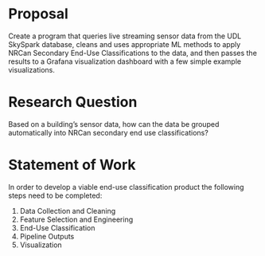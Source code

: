 # Proposal 
Create a program that queries live streaming sensor data from the UDL SkySpark database, cleans and uses appropriate ML methods to apply NRCan Secondary End-Use Classifications to the data, and then passes the results to a Grafana visualization dashboard with a few simple example visualizations. 

# Research Question
Based on a building’s sensor data, how can the data be grouped automatically into NRCan secondary end use classifications?

# Statement of Work 
In order to develop a viable end-use classification product the following steps need to be completed:
1. Data Collection and Cleaning
2. Feature Selection and Engineering
3. End-Use Classification
4. Pipeline Outputs
5. Visualization


